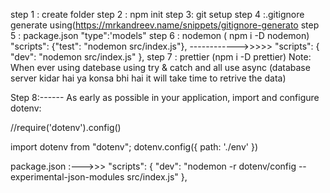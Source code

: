step 1 : create folder
step 2 : npm init
step 3: git setup
step 4 :.gitignore generate using(https://mrkandreev.name/snippets/gitignore-generato
step 5 : package.json
"type":'models"
step 6 : nodemon ( npm i -D nodemon)
"scripts": {"test": "nodemon src/index.js"}, ------------>>>>> "scripts": { "dev": "nodemon src/index.js" },
step 7 : prettier (npm i -D prettier)
Note: When ever using datebase using try & catch and all use async (database server kidar hai ya konsa bhi hai it will take time to retrive the data)

Step 8:------
As early as possible in your application, import and configure dotenv:

//require('dotenv').config()

import dotenv from "dotenv";
dotenv.config({
path: './env'
})

package.json :--->>> "scripts": {
"dev": "nodemon -r dotenv/config --experimental-json-modules src/index.js"
},
